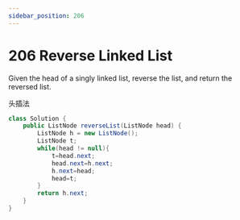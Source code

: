 ```yaml
---
sidebar_position: 206
---
```


# 206 Reverse Linked List


Given the head of a singly linked list, reverse the list, and return the reversed list.

头插法

```java
class Solution {
    public ListNode reverseList(ListNode head) {
        ListNode h = new ListNode();
        ListNode t;
        while(head != null){
            t=head.next;
            head.next=h.next;
            h.next=head;
            head=t;
        }
        return h.next;
    }
}
```